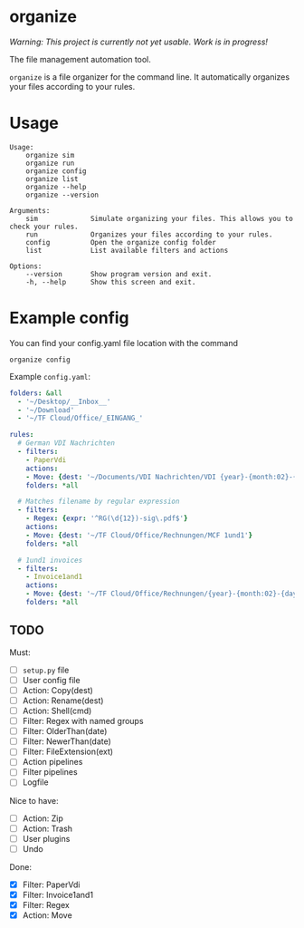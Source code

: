 # organize
_Warning: This project is currently not yet usable. Work is in progress!_

The file management automation tool.

`organize` is a file organizer for the command line. It automatically organizes your files according to your rules.

# Usage
```
Usage:
    organize sim
    organize run
    organize config
    organize list
    organize --help
    organize --version

Arguments:
    sim             Simulate organizing your files. This allows you to check your rules.
    run             Organizes your files according to your rules.
    config          Open the organize config folder
    list            List available filters and actions

Options:
    --version       Show program version and exit.
    -h, --help      Show this screen and exit.
```

# Example config
You can find your config.yaml file location with the command
```
organize config
```

Example `config.yaml`:
```yaml
folders: &all
  - '~/Desktop/__Inbox__'
  - '~/Download'
  - '~/TF Cloud/Office/_EINGANG_'

rules:
  # German VDI Nachrichten
  - filters:
    - PaperVdi
    actions:
    - Move: {dest: '~/Documents/VDI Nachrichten/VDI {year}-{month:02}-{day:02}.pdf'}
    folders: *all

  # Matches filename by regular expression
  - filters:
    - Regex: {expr: '^RG(\d{12})-sig\.pdf$'}
    actions:
    - Move: {dest: '~/TF Cloud/Office/Rechnungen/MCF 1und1'}
    folders: *all

  # 1und1 invoices
  - filters:
    - Invoice1and1
    actions:
    - Move: {dest: '~/TF Cloud/Office/Rechnungen/{year}-{month:02}-{day:02} 1und1.pdf'}
    folders: *all
```

## TODO
Must:
- [ ] `setup.py` file
- [ ] User config file
- [ ] Action: Copy(dest)
- [ ] Action: Rename(dest)
- [ ] Action: Shell(cmd)
- [ ] Filter: Regex with named groups
- [ ] Filter: OlderThan(date)
- [ ] Filter: NewerThan(date)
- [ ] Filter: FileExtension(ext)
- [ ] Action pipelines
- [ ] Filter pipelines
- [ ] Logfile

Nice to have:
- [ ] Action: Zip
- [ ] Action: Trash
- [ ] User plugins
- [ ] Undo

Done:
- [x] Filter: PaperVdi
- [x] Filter: Invoice1and1
- [x] Filter: Regex
- [x] Action: Move

